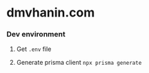 # dmvhanin.com

### Dev environment

1. Get `.env` file

2. Generate prisma client
   `npx prisma generate`
